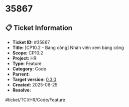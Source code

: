 # 35867

## 📋 Ticket Information

- **Ticket ID:** #35867
- **Title:** [CP10.2 - Bảng công] Nhân viên xem bảng công
- **Scope:** CP10.2
- **Project:** HR
- **Type:** Feature
- **Category:** Code
- **Parrent:**
- **Target version:** [0.3.0](../../release-note/0.3.0.md)
- **Created:** 2025-06-25
- **Resolve:**

#ticket/TCI/HR/Code/Feature
